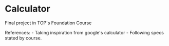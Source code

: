 # Calculator

Final project in TOP's Foundation Course

References:
    - Taking inspiration from google's calculator
    - Following specs stated by course.

